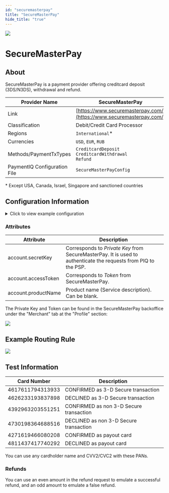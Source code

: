 ```yaml
--- 
id: "securemasterpay" 
title: "SecureMasterPay"
hide_title: "true"
---
```

 
![](/img/providers/logos/securemasterpay.png)

# SecureMasterPay

## About
SecureMasterPay is a payment provider offering creditcard deposit (3DS/N3DS), withdrawal and refund.

| Provider Name                | SecureMasterPay                                                      |
|------------------------------|----------------------------------------------------------------------|
| Link                         | [https://www.securemasterpay.com/](https://www.securemasterpay.com/) |
| Classification               | Debit/Credit Card Processor                                          |
| Regions                      | `International`*                                                     |
| Currencies                   | `USD`, `EUR`, `RUB`                                                  |
| Methods/PaymentTxTypes       | `CreditcardDeposit`<br/>`CreditcardWithdrawal`<br/>`Refund`          |
| PaymentIQ Configuration File | `SecureMasterPayConfig`                                              |

\* Except USA, Canada, Israel, Singapore and sanctioned countries

## Configuration Information

<details>
<summary>Click to view example configuration</summary>
<br/>

```xml
<com.devcode.paymentiq.integration.securemasterpay.SecureMasterPayConfig>
  <enabled>true</enabled>
  <testMode>false</testMode>
  <useViqProxy>true</useViqProxy>
  <accounts>
    <entry>
      <string>DEFAULT</string>
      <account>
        <secretKey>??</secretKey><!--Private Key-->
        <accessToken>??</accessToken><!--Token-->
        <productName>??</productName><!--can be left blank-->
        <!--useTokenId=true and withdrawalType=OCT to enable OCT payout-->
        <useTokenId>false</useTokenId>
        <withdrawalType>OCT</withdrawalType>
        <supportedCurrencies>EUR|USD|RUB</supportedCurrencies>
      </account>
    </entry>
  </accounts>
  <container>window</container>
</com.devcode.paymentiq.integration.securemasterpay.SecureMasterPayConfig>
```
</details>

### Attributes

| Attribute           | Description                                                                                                     |
|---------------------|-----------------------------------------------------------------------------------------------------------------|
| account.secretKey   | Corresponds to *Private Key* from SecureMasterPay. It is used to authenticate the requests from PIQ to the PSP. |
| account.accessToken | Corresponds to *Token* from SecureMasterPay.                                                                    |
| account.productName | Product name (Service description). Can be blank.                                                               |

The Private Key and Token can be found in the SecureMasterPay backoffice under the "Merchant" tab at the "Profile" section:

![](/img/providers/securemasterpay_bo.png)

## Example Routing Rule
![](/img/providers/routing/securemasterpay.png)

## Test Information

| Card Number      | Description                             |
|------------------|-----------------------------------------|
| 4617611794313933 | CONFIRMED as 3-D Secure transaction     |
| 4626233193837898 | DECLINED as 3-D Secure transaction      |
| 4392963203551251 | CONFIRMED as non 3-D Secure transaction |
| 4730198364688516 | DECLINED as non 3-D Secure transaction  |
| 4271619466080208 | CONFIRMED as payout card                |
| 4811437417740292 | DECLINED as payout card                 |

You can use any cardholder name and CVV2/CVC2 with these PANs.

### Refunds
You can use an even amount in the refund request to emulate a successful refund, and an odd amount to emulate a false refund.
